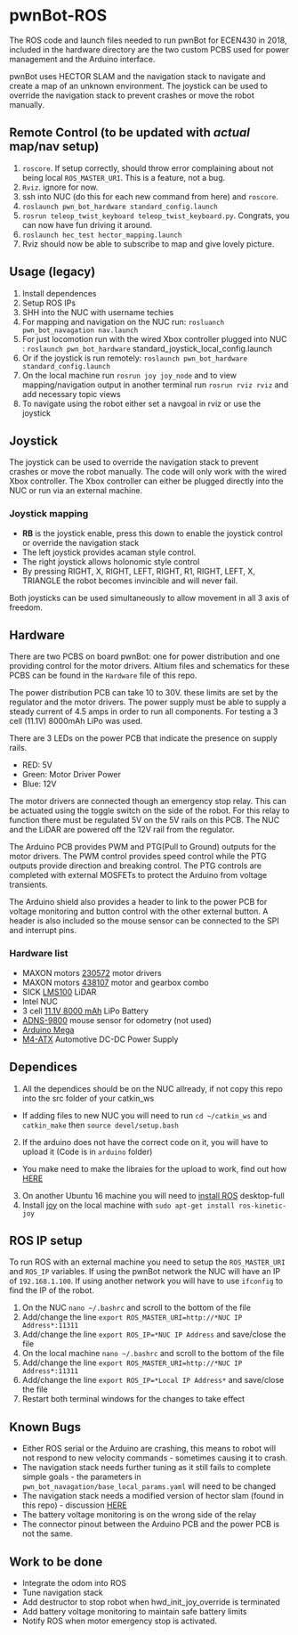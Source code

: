# pwnBot-ROS
The ROS code and launch files needed to run pwnBot for ECEN430 in 2018, included in the 
hardware directory are the two custom PCBS used for power management and the Arduino interface. 

pwnBot uses HECTOR SLAM and the navigation stack to navigate and create a map of an unknown environment. The joystick can be used to override the navigation stack to prevent crashes or move the robot manually.  

## Remote Control (to be updated with _actual_ map/nav setup)

1. `roscore`. If setup correctly, should throw error complaining about not being local `ROS_MASTER_URI`. This is a feature, not a bug. 
2. `Rviz`. ignore for now.
3. ssh into NUC (do this for each new command from here) and `roscore`.
4. `roslaunch pwn_bot_hardware standard_config.launch`
5. `rosrun teleop_twist_keyboard teleop_twist_keyboard.py`. Congrats, you can now have fun driving it around.
6. `roslaunch hec_test hector_mapping.launch`
7. Rviz should now be able to subscribe to map and give lovely picture.

## Usage (legacy)
1. Install dependences
2. Setup ROS IPs
3. SHH into the NUC with username techies
4. For mapping and navigation on the NUC run: `rosluanch pwn_bot_navagation nav.launch`
5. For just locomotion run with the wired Xbox controller plugged into NUC : `roslaunch pwn_bot_hardware` standard_joystick_local_config.launch
6. Or if the joystick is run remotely: `roslaunch pwn_bot_hardware standard_config.launch`
7. On the local machine run `rosrun joy joy_node` and to view mapping/navigation output in another terminal run `rosrun rviz rviz` and add necessary topic views
8. To navigate using the robot either set a navgoal in rviz or use the joystick  

## Joystick 
The joystick can be used to override the navigation stack to prevent crashes or move the robot manually. The code will only work with the wired Xbox controller. The Xbox controller can either be plugged directly into the NUC or run via an external machine.  

### Joystick mapping
* <b>RB</b> is the joystick enable, press this down to enable the joystick control or override the navigation stack
* The left joystick provides acaman style control. 
* The right joystick allows holonomic style control
* By pressing RIGHT, X, RIGHT, LEFT, RIGHT, R1, RIGHT, LEFT, X, TRIANGLE the robot becomes invincible and will never fail. 

Both joysticks can be used simultaneously to allow movement in all 3 axis of freedom. 

## Hardware 
There are two PCBS on board pwnBot: one for power distribution and one providing control for the motor drivers. Altium files and schematics for these PCBS can be found in the `Hardware` file of this repo. 

The power distribution PCB can take 10 to 30V. these limits are set by the regulator and the motor drivers. The power supply must be able to supply a steady current of 4.5 amps in order to run all components. For testing a 3 cell (11.1V) 8000mAh LiPo was used. 

There are 3 LEDs on the power PCB that indicate the presence on supply rails.
* RED: 5V
* Green: Motor Driver Power
* Blue: 12V

The motor drivers are connected though an emergency stop relay. This can be actuated using the toggle switch on the side of the robot. For this relay to function there must be regulated 5V on the 5V rails on this PCB. The NUC and the LiDAR are powered off the 12V rail from the regulator. 

The Arduino PCB provides PWM and PTG(Pull to Ground) outputs for the motor drivers. The PWM control provides speed control while the PTG outputs provide direction and breaking control. The PTG controls are completed with external MOSFETs to protect the Arduino from voltage transients.  

The Arduino shield also provides a header to link to the power PCB for voltage monitoring and button control with the other external button. A header is also included so the mouse sensor can be connected to the SPI and interrupt pins. 

### Hardware list
* MAXON motors [230572](http://www.maxonmotor.com/maxon/view/product/230572) motor drivers
* MAXON motors [438107](http://www.maxonmotor.com/maxon/view/service_search;JSESSIONID=DF403172332B135C67D37C4328F00898.node1?query=438107) motor and gearbox combo
* SICK [LMS100](https://www.sick.com/us/en/detection-and-ranging-solutions/2d-lidar-sensors/lms1xx/lms100-10000/p/p109841) LiDAR
* Intel NUC 
* 3 cell [11.1V 8000 mAh](https://hobbyking.com/en_us/zippy-flightmax-8000mah-3s1p-30c-lipo-pack.html?___store=en_us) LiPo Battery
* [ADNS-9800](https://www.tindie.com/products/jkicklighter/adns-9800-laser-motion-sensor/) mouse sensor for odometry (not used)
* [Arduino Mega](https://www.arduino.cc/en/Main/ArduinoBoardMega2560)
* [M4-ATX](http://www.mini-box.com/M4-ATX?sc=8&category=981) Automotive DC-DC Power Supply

## Dependices
1. All the dependices should be on the NUC allready, if not copy this repo into the src folder of your catkin_ws 
  * If adding files to new NUC you will need to run `cd ~/catkin_ws` and `catkin_make` then `source devel/setup.bash` 
2. If the arduino does not have the correct code on it, you will have to upload it (Code is in `arduino` folder) 
  * You make need to make the libraies for the upload to work, find out how [HERE](http://wiki.ros.org/rosserial_arduino/Tutorials/Arduino%20IDE%20Setup)
3. On another Ubuntu 16 machine you will need to [install ROS](http://wiki.ros.org/kinetic/Installation/Ubuntu) desktop-full
4. Install [joy](http://wiki.ros.org/joy) on the local machine with `sudo apt-get install ros-kinetic-joy`

## ROS IP setup
To run ROS with an external machine you need to setup the `ROS_MASTER_URI` and `ROS_IP` variables. If using the pwnBot network the NUC will have an IP of `192.168.1.100`. If using another network you will have to use `ifconfig` to find the IP of the robot.   

1. On the NUC `nano ~/.bashrc` and scroll to the bottom of the file
2. Add/change the line `export ROS_MASTER_URI=http://*NUC IP Address*:11311`
3. Add/change the line `export ROS_IP=*NUC IP Address` and save/close the file
4. On the local machine `nano ~/.bashrc` and scroll to the bottom of the file
5. Add/change the line `export ROS_MASTER_URI=http://*NUC IP Address*:11311`
6. Add/change the line `export ROS_IP=*Local IP Address*` and save/close the file
7. Restart both terminal windows for the changes to take effect


## Known Bugs
* Either ROS serial or the Arduino are crashing, this means to robot will not respond to new velocity commands - sometimes causing it to crash. 
* The navigation stack needs further tuning as it still fails to complete simple goals - the parameters in `pwn_bot_navagation/base_local_params.yaml` will need to be changed
* The navigation stack needs a modified version of hector slam (found in this repo) - discussion [HERE](http://answers.ros.org/question/40541/extrapolation-error-of-local-cost-map-in-navigation/)
* The battery voltage monitoring is on the wrong side of the relay
* The connector pinout between the Arduino PCB and the power PCB is not the same.  

## Work to be done
* Integrate the odom into ROS
* Tune navigation stack
* Add destructor to stop robot when hwd_init_joy_override is terminated
* Add battery voltage monitoring to maintain safe battery limits
* Notify ROS when motor emergency stop is activated.

